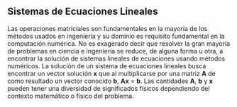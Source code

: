## Sistemas de Ecuaciones Lineales

Las operaciones matriciales son fundamentales en la mayoría de los métodos usados en ingeniería y su dominio es requisito fundamental en la computación numérica. No es exagerado decir que resolver la gran mayoría de problemas en ciencia e ingeniería se reduce, de alguna forma u otra, a encontrar la solución de sistemas lineales de ecuaciones usando métodos numéricos. La solución de un sistema de ecuaciones lineales busca encontrar un vector solución **x** que al multiplicarse por una matriz **A** de como resultado un vector conocido **b**, **Ax** = **b**. Las cantidades **A**, **b** y **x** pueden tener una diversidad de significados físicos dependiendo del contexto matemático o físico del problema.  

